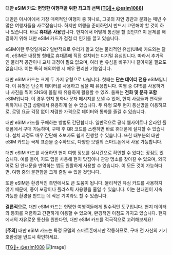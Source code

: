 **대만 eSIM 카드: 현명한 여행객을 위한 최고의 선택 [[TG💪+ @esim1088](https://t.me/s/esim1088)]**

대만은 아시아에서 가장 매력적인 여행지 중 하나로, 그곳의 자연 경관과 문화는 매년 수많은 여행자들을 사로잡습니다. 하지만 여행을 준비하면서 반드시 고민해야 할 것이 하나 있습니다. 바로 **휴대폰 사용**입니다. 현지에서 어떻게 통신을 할 것인가? 이 문제를 해결하기 위해 대만 eSIM 카드가 점점 더 인기를 끌고 있습니다.

eSIM이란 무엇일까요? 일반적으로 우리가 알고 있는 물리적인 유심(UIM) 카드와는 달리, eSIM은 내장형 형태로 휴대폰에 직접 설치되는 디지털 유심입니다. 따라서 추가적인 물리적 공간이나 교체 과정이 필요 없으며, 여러 번 유심을 바꾸거나 갈아끼울 필요도 없습니다. 이는 특히 해외여행 시 매우 편리한 기능입니다.

대만 eSIM 카드는 크게 두 가지 유형으로 나뉩니다. 첫째는 **단순 데이터 전용** eSIM입니다. 이 유형은 단순히 데이터를 사용하고 싶을 때 유용합니다. 여행 중 GPS를 사용하거나 사진을 찍어 SNS에 올릴 때 유용하게 활용할 수 있죠. 둘째는 **전화 및 문자 포함** eSIM입니다. 이 경우 현지 통화나 문자 메시지를 보낼 수 있어, 현지 사람들과 연락을 취하거나 긴급 상황에서 유용하게 쓸 수 있습니다. 두 유형 모두 현지 통신망을 이용하므로, 로밍 요금 걱정 없이 저렴한 가격으로 데이터와 통화를 즐길 수 있습니다.

대만 eSIM 카드를 구매하는 방법도 간단합니다. 일반적으로 공식 웹사이트나 온라인 플랫폼에서 구매 가능하며, 구매 후 QR 코드를 스캔하면 바로 휴대폰에 설치할 수 있습니다. 설치 과정도 매우 간단해 초보자도 쉽게 진행할 수 있습니다. 또한 대부분의 대만 eSIM 카드는 국제 표준을 준수하므로, 다양한 모델의 스마트폰에서 사용 가능합니다.

대만 eSIM 카드를 사용하면 현지 여행 정보를 실시간으로 확인할 수 있다는 장점도 있습니다. 예를 들어, 지도 앱을 사용해 현지 맛집이나 관광 명소를 찾아갈 수 있으며, 외국어로 된 안내문을 번역하는 앱도 원활하게 사용할 수 있습니다. 이 모든 것이 가능하다면, 여행 중의 불편함을 크게 줄일 수 있을 것입니다.

또한 eSIM은 환경적인 측면에서도 큰 도움이 됩니다. 물리적인 유심 카드를 사용하지 않기 때문에, 종이 포장이나 플라스틱 사용량을 줄일 수 있습니다. 이는 현대인이 지속 가능한 환경을 만드는 데 작은 기여라도 할 수 있습니다.

**결론적으로**, 대만 eSIM 카드는 현명한 여행객들에게 필수적인 도구입니다. 현지 데이터와 통화를 저렴하고 간편하게 이용할 수 있으며, 환경적인 이점도 가지고 있습니다. 현지에서의 자유로운 통신을 원한다면, 대만 eSIM 카드를 적극적으로 고려해보세요! 

**[주의]** 대만 eSIM 카드는 특정 모델의 스마트폰에서만 작동하므로, 구매 전 자신의 기기 호환성을 반드시 확인하세요.

[[TG💪+ @esim1088](https://t.me/s/esim1088) ![Image](https://i.postimg.cc/Y0z9fWf4/image.png)]